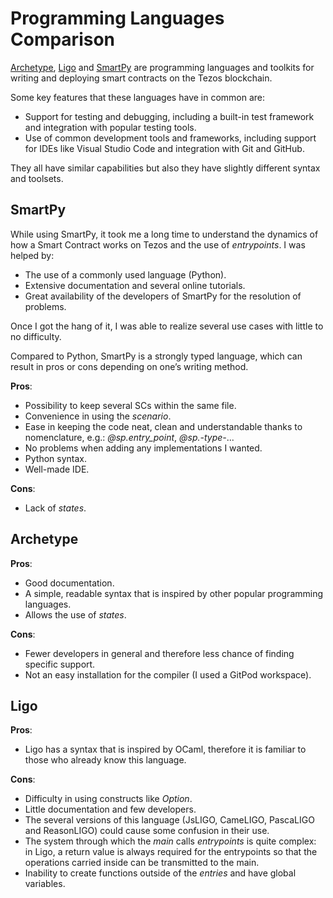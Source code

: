 # Programming Languages Comparison
[Archetype](https://archetype-lang.org/), [Ligo](https://tezos.com/developers/ligo/) and [SmartPy](https://smartpy.io/) are programming languages and toolkits for writing and deploying smart contracts on the Tezos blockchain.

Some key features that these languages have in common are:

- Support for testing and debugging, including a built-in test framework and integration with popular testing tools.
- Use of common development tools and frameworks, including support for IDEs like Visual Studio Code and integration with Git and GitHub.

They all have similar capabilities but also they have slightly different syntax and toolsets.

## SmartPy
While using SmartPy, it took me a long time to understand the dynamics of how a Smart Contract works on Tezos and the use of *entrypoints*. 
I was helped by:
- The use of a commonly used language (Python).
- Extensive documentation and several online tutorials.
- Great availability of the developers of SmartPy for the resolution of problems.

Once I got the hang of it, I was able to realize several use cases with little to no difficulty.  

Compared to Python, SmartPy is a strongly typed language, which can result in pros or cons depending on one’s writing method.

**Pros**:
- Possibility to keep several SCs within the same file.
- Convenience in using the *scenario*. 
- Ease in keeping the code neat, clean and understandable thanks to nomenclature, e.g.: *@sp.entry_point*, *@sp.-type-*...
- No problems when adding any implementations I wanted. 
- Python syntax.
- Well-made IDE.

**Cons**:
- Lack of *states*.


## Archetype
**Pros**:
- Good documentation. 
- A simple, readable syntax that is inspired by other popular programming languages.
- Allows the use of *states*.

**Cons**:
- Fewer developers in general and therefore less chance of finding specific support.
- Not an easy installation for the compiler (I used a GitPod workspace).


## Ligo
**Pros**:
- Ligo has a syntax that is inspired by OCaml, therefore it is familiar to those who already know this language. 

**Cons**:
- Difficulty in using constructs like *Option*.
- Little documentation and few developers.
- The several versions of this language (JsLIGO, CameLIGO, PascaLIGO and ReasonLIGO) could cause some confusion in their use.
- The system through which the *main* calls *entrypoints* is quite complex: in Ligo, a return value is always required for the entrypoints so that the operations carried inside can be transmitted to the main.
- Inability to create functions outside of the *entries* and have global variables.
